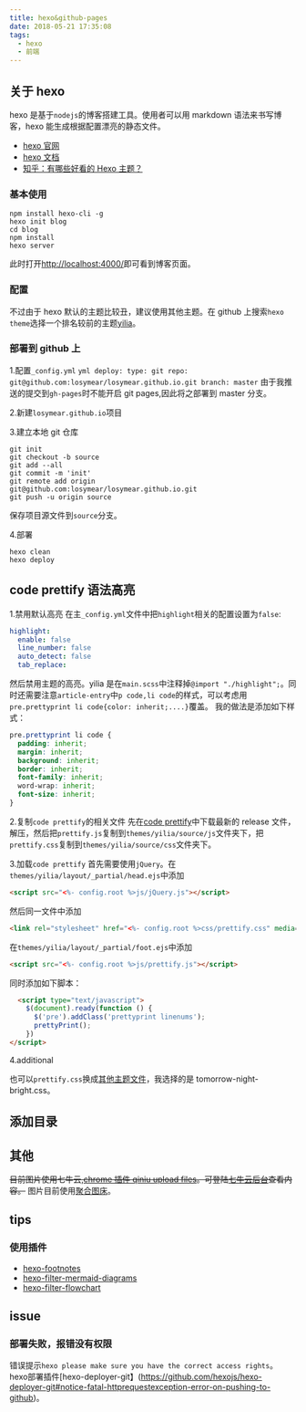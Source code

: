 ```yaml
---
title: hexo&github-pages
date: 2018-05-21 17:35:08
tags:
  - hexo
  - 前端
---
```


<!-- Hexo博客使用google-code-prettify代码高亮 http://masikkk.com/article/hexo-12-google-code-prettify/ -->
<!--  为Hexo博客加入prettify插件
http://jumpbyte.cn/2016/07/02/use-and-install-prettify/ -->

## 关于 hexo

hexo 是基于`nodejs`的博客搭建工具。使用者可以用 markdown 语法来书写博客，hexo 能生成根据配置漂亮的静态文件。

- [hexo 官网](https://hexo.io/)
- [hexo 文档](https://hexo.io/docs/)
- [知乎：有哪些好看的 Hexo 主题？ ](https://www.zhihu.com/question/24422335)
  <!-- more -->

### 基本使用

```shell
npm install hexo-cli -g
hexo init blog
cd blog
npm install
hexo server
```

此时打开[http://localhost:4000/](http://localhost:4000/)即可看到博客页面。

### 配置

不过由于 hexo 默认的主题比较丑，建议使用其他主题。在 github 上搜索`hexo theme`选择一个排名较前的主题[yilia](https://github.com/litten/hexo-theme-yilia)。

### 部署到 github 上

1.配置`_config.yml`
`yml deploy: type: git repo: git@github.com:losymear/losymear.github.io.git branch: master`
由于我推送的提交到`gh-pages`时不能开启 git pages,因此将之部署到 master 分支。

2.新建`losymear.github.io`项目

3.建立本地 git 仓库

```shell
git init
git checkout -b source
git add --all
git commit -m 'init'
git remote add origin
git@github.com:losymear/losymear.github.io.git
git push -u origin source
```

保存项目源文件到`source`分支。

4.部署

```
hexo clean
hexo deploy
```

## code prettify 语法高亮

1.禁用默认高亮
在主`_config.yml`文件中把`highlight`相关的配置设置为`false`:

```yml
highlight:
  enable: false
  line_number: false
  auto_detect: false
  tab_replace:
```

然后禁用主题的高亮。yilia 是在`main.scss`中注释掉`@import "./highlight";`。同时还需要注意`article-entry`中`p code,li code`的样式，可以考虑用`pre.prettyprint li code{color: inherit;....}`覆盖。
我的做法是添加如下样式：

```css
pre.prettyprint li code {
  padding: inherit;
  margin: inherit;
  background: inherit;
  border: inherit;
  font-family: inherit;
  word-wrap: inherit;
  font-size: inherit;
}
```

2.复制`code prettify`的相关文件
先在[code prettify](https://github.com/google/code-prettify)中下载最新的 release 文件，解压，然后把`prettify.js`复制到`themes/yilia/source/js`文件夹下，把`prettify.css`复制到`themes/yilia/source/css`文件夹下。

3.加载`code prettify`
首先需要使用`jQuery`。在`themes/yilia/layout/_partial/head.ejs`中添加

```html
<script src="<%- config.root %>js/jQuery.js"></script>
```

然后同一文件中添加

```html
<link rel="stylesheet" href="<%- config.root %>css/prettify.css" media="screen" type="text/css">
```

在`themes/yilia/layout/_partial/foot.ejs`中添加

```html
<script src="<%- config.root %>js/prettify.js"></script>
```

同时添加如下脚本：

```html
  <script type="text/javascript">
    $(document).ready(function () {
      $('pre').addClass('prettyprint linenums');
      prettyPrint();
    })
</script>
```

4.additional

也可以`prettify.css`换成[其他主题文件](https://jmblog.github.io/color-themes-for-google-code-prettify/)，我选择的是 tomorrow-night-bright.css。

## 添加目录


## 其他

~~目前图片使用七牛云,[chrome 插件 qiniu upload files](https://chrome.google.com/webstore/detail/qiniu-upload-files/emmfkgdgapbjphdolealbojmcmnphdcc?utm_source=chrome-ntp-icon)。可登陆[七牛云后台](https://portal.qiniu.com/bucket)查看内容。~~
图片目前使用[聚合图床](http://photo.ishield.cn/)。

## tips

### 使用插件

- [hexo-footnotes](https://github.com/LouisBarranqueiro/hexo-footnotes)
- [hexo-filter-mermaid-diagrams](https://github.com/webappdevelp/hexo-filter-mermaid-diagrams)
- [hexo-filter-flowchart](https://github.com/bubkoo/hexo-filter-flowchart)


## issue

### 部署失败，报错没有权限 
错误提示`hexo please make sure you have the correct access rights`。
hexo部署插件[hexo-deployer-git】(https://github.com/hexojs/hexo-deployer-git#notice-fatal-httprequestexception-error-on-pushing-to-github)。
